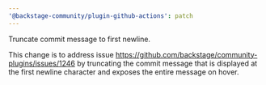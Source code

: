 ```yaml
---
'@backstage-community/plugin-github-actions': patch
---
```


Truncate commit message to first newline.

This change is to address issue https://github.com/backstage/community-plugins/issues/1246 by truncating the commit message that is displayed at the first newline character and exposes the entire message on hover.

